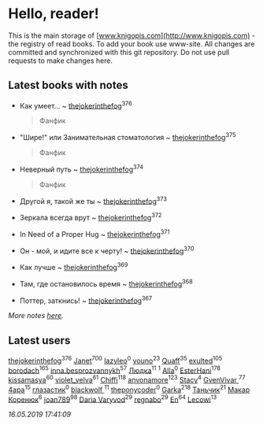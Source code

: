 # Hello, reader!
This is the main storage of [www.knigopis.com](http://www.knigopis.com) - the registry of read books.
To add your book use www-site. All changes are committed and synchronized with this git repository.
Do not use pull requests to make changes here.


## Latest books with notes
* Как умеет... ~ [thejokerinthefog](users/317/317244423-vkontakte)<sup>376</sup>
    > Фанфик

* "Шире!" или Занимательная стоматология ~ [thejokerinthefog](users/317/317244423-vkontakte)<sup>375</sup>
    > Фанфик

* Неверный путь ~ [thejokerinthefog](users/317/317244423-vkontakte)<sup>374</sup>
    > Фанфик

* Другой я, такой же ты ~ [thejokerinthefog](users/317/317244423-vkontakte)<sup>373</sup>

* Зеркала всегда врут ~ [thejokerinthefog](users/317/317244423-vkontakte)<sup>372</sup>

* In Need of a Proper Hug ~ [thejokerinthefog](users/317/317244423-vkontakte)<sup>371</sup>

* Он - мой, и идите все к черту! ~ [thejokerinthefog](users/317/317244423-vkontakte)<sup>370</sup>

* Как лучше ~ [thejokerinthefog](users/317/317244423-vkontakte)<sup>369</sup>

* Там, где остановилось время ~ [thejokerinthefog](users/317/317244423-vkontakte)<sup>368</sup>

* Поттер, заткнись! ~ [thejokerinthefog](users/317/317244423-vkontakte)<sup>367</sup>


_More notes [here](latest_books_with_notes.md)._


## Latest users
[thejokerinthefog](users/317/317244423-vkontakte)<sup>376</sup> 
[Janet](users/108/108113656204404967440-google)<sup>700</sup> 
[lazyleo](users/116/116845519572391639637-google)<sup>0</sup> 
[youno](users/302/302928912-vkontakte)<sup>23</sup> 
[Quaff](users/122/12267158-vkontakte)<sup>35</sup> 
[exulted](users/100/100599204551896265722-google)<sup>105</sup> 
[borodach](users/157/15706320-vkontakte)<sup>165</sup> 
[inna.besprozvannykh](users/733/73323849-yandex)<sup>57</sup> 
[Людка](users/111/111038749-vkontakte)<sup>11</sup> 
[](users/114/114792281744850455512-google)<sup>1</sup> 
[Alla](users/103/103352250712959229257-google)<sup>0</sup> 
[EsterHani](users/305/30558181-vkontakte)<sup>178</sup> 
[kissamasya](users/684/68439978-vkontakte)<sup>60</sup> 
[violet_velva](users/116/116961712580551399099-google)<sup>61</sup> 
[Chiffi](users/105/105831994080785626680-google)<sup>118</sup> 
[anvonamore](users/595/5957175-vkontakte)<sup>123</sup> 
[Stacy](users/309/30902475-vkontakte)<sup>4</sup> 
[GvenVivar ](users/158/158266434925901-facebook)<sup>77</sup> 
[4apa](users/117/117392596378069249667-google)<sup>15</sup> 
[глазастик](users/115/115257673890455357280-google)<sup>0</sup> 
[blackwolf ](users/236/236639644-vkontakte)<sup>11</sup> 
[theponycoder](users/195/195144442-vkontakte)<sup>0</sup> 
[Garka](users/115/115753719718250012620-google)<sup>218</sup> 
[Таньчик](users/209/2096581563762610-facebook)<sup>21</sup> 
[Макар Коренюк](users/126/126368737-vkontakte)<sup>6</sup> 
[joan789](users/240/2401650-vkontakte)<sup>98</sup> 
[Daria Varyvod](users/829/829893410524253-facebook)<sup>29</sup> 
[regnabo](users/870/870059322-yandex)<sup>29</sup> 
[En](users/333/333646551-vkontakte)<sup>64</sup> 
[Lecowi](users/521/521873425-vkontakte)<sup>13</sup> 


_16.05.2019 17:41:09_
